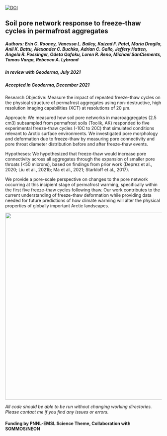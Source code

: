 [![DOI](https://zenodo.org/badge/279685632.svg)](https://zenodo.org/badge/latestdoi/279685632)

## Soil pore network response to freeze-thaw cycles in permafrost aggregates

##### Authors: Erin C. Rooney, Vanessa L. Bailey, Kaizad F. Patel, Maria Dragila, Anil K. Battu, Alexander C. Buchko, Adrian C. Gallo, Jeffery Hatten, Angela R. Possinger, Odeta Qafoku, Loren R. Reno, Michael SanClements, Tamas Varga, Rebecca A. Lybrand

##### *In review with Geoderma, July 2021*
##### *Accepted in Geoderma, December 2021*

Research Objective: Measure the impact of repeated freeze-thaw cycles on the physical structure of permafrost aggregates using non-destructive, high resolution imaging capabilities (XCT) at resolutions of 20 µm. 

Approach: We measured how soil pore networks in macroaggregates (2.5 cm3) subsampled from permafrost soils (Toolik, AK) responded to five experimental freeze-thaw cycles (-10C to 20C) that simulated conditions relevant to Arctic surface environments. We investigated pore morphology and deformation due to freeze-thaw by measuring pore connectivity and pore throat diameter distribution before and after freeze-thaw events. 

Hypotheses: We hypothesized that freeze-thaw would increase pore connectivity across all aggregates through the expansion of smaller pore throats (<50 microns), based on findings from prior work (Deprez et al., 2020; Liu et al., 2021b; Ma et al., 2021; Starkloff et al., 2017). 

We provide a pore-scale perspective on changes to the pore network occurring at this incipient stage of permafrost warming, specifically within the first five freeze-thaw cycles following thaw. Our work contributes to the current understanding of freeze-thaw deformation while providing data needed for future predictions of how climate warming will alter the physical properties of globally important Arctic landscapes.

<img src="https://user-images.githubusercontent.com/61806923/139149256-ca8d7a27-e47b-4ebc-8462-1b52cff04ad4.jpg" width="600" />
 
*All code should be able to be run without changing working directories. Please contact me if you find any issues or errors.*

#### Funding by PNNL-EMSL Science Theme, Collaboration with SOMMOS/NEON
